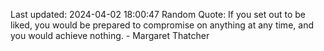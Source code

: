 Last updated: 2024-04-02 18:00:47
Random Quote: If you set out to be liked, you would be prepared to compromise on anything at any time, and you would achieve nothing. - Margaret Thatcher